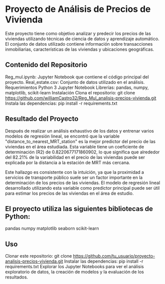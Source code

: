 # Proyecto de Análisis de Precios de Vivienda

Este proyecto tiene como objetivo analizar y predecir los precios de las viviendas utilizando técnicas de ciencia de datos y aprendizaje automático. El conjunto de datos utilizado contiene información sobre transacciones inmobiliarias, características de las viviendas y ubicaciones geográficas.

## Contenido del Repositorio

Reg_mul.ipynb: Jupyter Notebook que contiene el código principal del proyecto.
Real_estate.csv: Conjunto de datos utilizado en el análisis.
Requerimientos
Python 3
Jupyter Notebook
Librerías: pandas, numpy, matplotlib, scikit-learn
Instalación
Clona el repositorio: git clone https://github.com/williamCastro32/Reg_Mul_analisis-precios-vivienda.git
Instala las dependencias: pip install -r requirements.txt


## Resultado del Proyecto
Después de realizar un análisis exhaustivo de los datos y entrenar varios modelos de regresión lineal, se encontró que la variable "distance_to_nearest_MRT_station" es la mejor predictor del precio de las viviendas en el área estudiada. Esta variable tiene un coeficiente de determinación (R2) de 0.8220677171860902, lo que significa que alrededor del 82.21% de la variabilidad en el precio de las viviendas puede ser explicada por la distancia a la estación de MRT más cercana.

Este hallazgo es consistente con la intuición, ya que la proximidad a servicios de transporte público suele ser un factor importante en la determinación de los precios de las viviendas. El modelo de regresión lineal desarrollado utilizando esta variable como predictor principal puede ser útil para estimar los precios de las viviendas en el área de estudio.

## El proyecto utiliza las siguientes bibliotecas de Python:

pandas
numpy
matplotlib
seaborn
scikit-learn


## Uso

Clonar este repositorio:
git clone https://github.com/tu_usuario/proyecto-analisis-precios-vivienda.git
Instalar las dependencias:
pip install -r requirements.txt
Explorar los Jupyter Notebooks para ver el análisis exploratorio de datos, la creación de modelos y la evaluación de los resultados.









